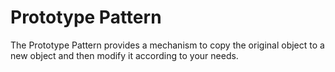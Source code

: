 # Prototype Pattern

The Prototype Pattern provides a mechanism to copy the original object to a new object and then modify it according to your needs.